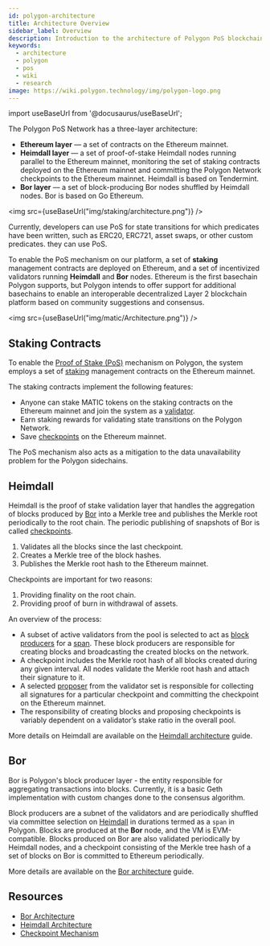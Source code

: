 ```yaml
---
id: polygon-architecture
title: Architecture Overview
sidebar_label: Overview
description: Introduction to the architecture of Polygon PoS blockchain.
keywords:
  - architecture
  - polygon
  - pos
  - wiki
  - research
image: https://wiki.polygon.technology/img/polygon-logo.png
---
```


import useBaseUrl from '@docusaurus/useBaseUrl';

The Polygon PoS Network has a three-layer architecture:

* **Ethereum layer** — a set of contracts on the Ethereum mainnet.
* **Heimdall layer** — a set of proof-of-stake Heimdall nodes running parallel to the Ethereum mainnet, monitoring the set of staking contracts deployed on the Ethereum mainnet and committing the Polygon Network checkpoints to the Ethereum mainnet. Heimdall is based on Tendermint.
* **Bor layer** — a set of block-producing Bor nodes shuffled by Heimdall nodes. Bor is based on Go Ethereum.

<img src={useBaseUrl("img/staking/architecture.png")} />

Currently, developers can use PoS for state transitions for which predicates have
been written, such as ERC20, ERC721, asset swaps, or other custom predicates.
they can use PoS.

To enable the PoS mechanism on our platform, a set of **staking** management contracts are deployed on
Ethereum, and a set of incentivized validators running **Heimdall** and **Bor** nodes. Ethereum is
the first basechain Polygon supports, but Polygon intends to offer support for additional basechains to
enable an interoperable decentralized Layer 2 blockchain platform based on community suggestions and consensus.

<img src={useBaseUrl("img/matic/Architecture.png")} />

## Staking Contracts

To enable the [Proof of Stake (PoS)](docs/home/polygon-basics/what-is-proof-of-stake) mechanism on Polygon,
the system employs a set of [staking](/docs/maintain/glossary#staking) management contracts on the Ethereum mainnet.

The staking contracts implement the following features:

* Anyone can stake MATIC tokens on the staking contracts on the Ethereum mainnet and join the system as a [validator](/docs/maintain/glossary#validator).
* Earn staking rewards for validating state transitions on the Polygon Network.
* Save [checkpoints](/docs/maintain/glossary#checkpoint-transaction) on the Ethereum mainnet.

The PoS mechanism also acts as a mitigation to the data unavailability problem for the Polygon sidechains.

## Heimdall

Heimdall is the proof of stake validation layer that handles the aggregation of blocks produced
by [Bor](/docs/maintain/glossary#bor) into a Merkle tree and publishes the Merkle root periodically to the
root chain. The periodic publishing of snapshots of Bor is called [checkpoints](/docs/maintain/glossary#checkpoint-transaction).

1. Validates all the blocks since the last checkpoint.
2. Creates a Merkle tree of the block hashes.
3. Publishes the Merkle root hash to the Ethereum mainnet.

Checkpoints are important for two reasons:

1. Providing finality on the root chain.
2. Providing proof of burn in withdrawal of assets.

An overview of the process:

* A subset of active validators from the pool is selected to act as [block producers](/docs/maintain/glossary#block-producer) for a [span](/docs/maintain/glossary#span). These block producers are responsible for creating blocks and broadcasting the created blocks on the network.
* A checkpoint includes the Merkle root hash of all blocks created during any given interval. All nodes validate the Merkle root hash and attach their signature to it.
* A selected [proposer](/docs/maintain/glossary#proposer) from the validator set is responsible for collecting all signatures for a particular checkpoint and committing the checkpoint on the Ethereum mainnet.
* The responsibility of creating blocks and proposing checkpoints is variably dependent on a validator’s stake ratio in the overall pool.

More details on Heimdall are available on the [Heimdall architecture](/docs/pos/design/heimdall/overview) guide.

## Bor

Bor is Polygon's block producer layer - the entity responsible for aggregating transactions into blocks.  Currently, it is a basic Geth implementation with custom changes done to the consensus algorithm.

Block producers are a subnet of the validators and are periodically shuffled via committee selection on [Heimdall](/docs/maintain/glossary#heimdall) in durations termed
as a `span` in Polygon. Blocks are produced at the **Bor** node, and the VM is EVM-compatible.
Blocks produced on Bor are also validated periodically by Heimdall nodes, and a checkpoint consisting of
the Merkle tree hash of a set of blocks on Bor is committed to Ethereum periodically.

More details are available on the [Bor architecture](/docs/pos/design/bor/overview) guide.

## Resources

* [Bor Architecture](https://wiki.polygon.technology/docs/pos/design/bor)
* [Heimdall Architecture](https://forum.polygon.technology/t/matic-system-overview-heimdall/8323)
* [Checkpoint Mechanism](https://forum.polygon.technology/t/checkpoint-mechanism-on-heimdall/7160)
